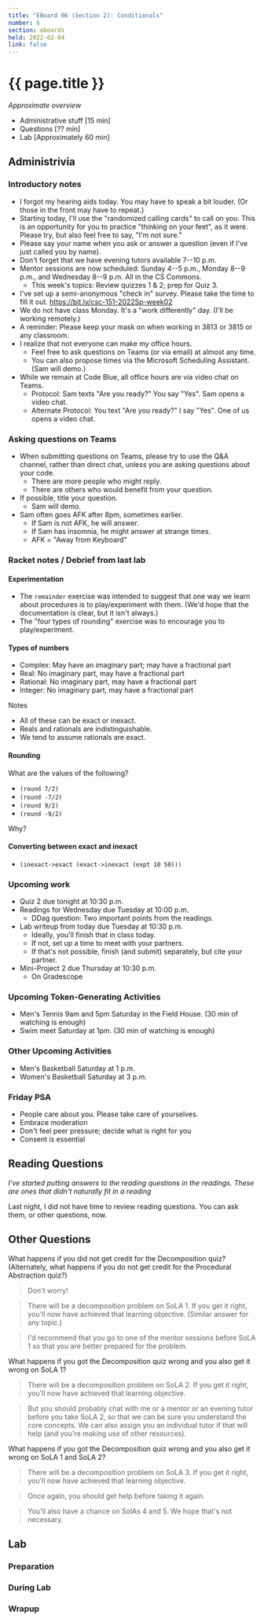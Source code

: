 ```yaml
---
title: "EBoard 06 (Section 2): Conditionals"
number: 6
section: eboards
held: 2022-02-04
link: false
---
```

# {{ page.title }}

_Approximate overview_

* Administrative stuff [15 min]
* Questions [?? min]
* Lab [Approximately 60 min]

Administrivia
-------------

### Introductory notes

* I forgot my hearing aids today.  You may have to speak a bit louder.
  (Or those in the front may have to repeat.)
* Starting today, I'll use the "randomized calling cards" to call on
  you.  This is an opportunity for you to practice "thinking on your
  feet", as it were.  Please try, but also feel free to say, "I'm
  not sure."
* Please say your name when you ask or answer a question (even if I've
  just called you by name).
* Don't forget that we have evening tutors available 7--10 p.m.
* Mentor sessions are now scheduled: Sunday 4--5 p.m., Monday 8--9 p.m.,
  and Wednesday 8--9 p.m.  All in the CS Commons.
    * This week's topics: Review quizzes 1 & 2; prep for Quiz 3.
* I've set up a semi-anonymous "check in" survey.  Please take
  the time to fill it out.  <https://bit.ly/csc-151-2022Sp-week02>
* We do not have class Monday.  It's a "work differently" day.
  (I'll be working remotely.)
* A reminder: Please keep your mask on when working in 3813 or 3815
  or any classroom.
* I realize that not everyone can make my office hours.
    * Feel free to ask questions on Teams (or via email) at almost any
      time.
    * You can also propose times via the Microsoft Scheduling Assistant.
      (Sam will demo.)
* While we remain at Code Blue, all office hours are via video chat
  on Teams.
    * Protocol: Sam texts "Are you ready?"  You say "Yes".  Sam opens
      a video chat.
    * Alternate Protocol: You text "Are you ready?"  I say "Yes".  One
      of us opens a video chat.

### Asking questions on Teams

* When submitting questions on Teams, please try to use the Q&A
  channel, rather than direct chat, unless you are asking questions
  about your code.
    * There are more people who might reply.
    * There are others who would benefit from your question.
* If possible, title your question.
    * Sam will demo.
* Sam often goes AFK after 8pm, sometimes earlier.
    * If Sam is not AFK, he will answer.
    * If Sam has insomnia, he might answer at strange times.
    * AFK = "Away from Keyboard"

### Racket notes / Debrief from last lab

#### Experimentation

* The `remainder` exercise was intended to suggest that one way
  we learn about procedures is to play/experiment with them.
  (We'd hope that the documentation is clear, but it isn't always.)
* The "four types of rounding" exercise was to encourage you to
  play/experiment.

#### Types of numbers

* Complex: May have an imaginary part; may have a fractional part
* Real: No imaginary part, may have a fractional part
* Rational: No imaginary part, may have a fractional part
* Integer: No imaginary part, may have a fractional part

Notes

* All of these can be exact or inexact.
* Reals and rationals are indistinguishable.
* We tend to assume rationals are exact.

#### Rounding

What are the values of the following?

* `(round 7/2)`
* `(round -7/2)`
* `(round 9/2)`
* `(round -9/2)`

Why?

#### Converting between exact and inexact

* `(inexact->exact (exact->inexact (expt 10 50)))`

### Upcoming work

* Quiz 2 due tonight at 10:30 p.m.
* Readings for Wednesday due Tuesday at 10:00 p.m.
    * DDag question: Two important points from the readings.
* Lab writeup from today due Tuesday at 10:30 p.m.
    * Ideally, you'll finish that in class today.
    * If not, set up a time to meet with your partners.
    * If that's not possible, finish (and submit) separately, but cite
      your partner.
* Mini-Project 2 due Thursday at 10:30 p.m.
    * On Gradescope

### Upcoming Token-Generating Activities

* Men's Tennis 9am and 5pm Saturday in the Field House.  (30 min of watching
  is enough)
* Swim meet Saturday at 1pm.  (30 min of watching is enough)

### Other Upcoming Activities

* Men's Basketball Saturday at 1 p.m.
* Women's Basketball Saturday at 3 p.m.

### Friday PSA

* People care about you.  Please take care of yourselves.
* Embrace moderation
* Don't feel peer pressure; decide what is right for you
* Consent is essential

Reading Questions
-----------------

_I've started putting answers to the reading questions in the readings.
These are ones that didn't naturally fit in a reading_

Last night, I did not have time to review reading questions.  You
can ask them, or other questions, now.

Other Questions
---------------

What happens if you did not get credit for the Decomposition quiz?
(Alternately, what happens if you do not get credit for the
Procedural Abstraction quiz?)

> Don't worry!

> There will be a decomposition problem on SoLA 1.  If you get it 
  right, you'll now have achieved that learning objective.  (Similar
  answer for any topic.)

> I'd recommend that you go to one of the mentor sessions before
  SoLA 1 so that you are better prepared for the problem.

What happens if you got the Decomposition quiz wrong and you also get it
wrong on SoLA 1?

> There will be a decomposition problem on SoLA 2.  If you get it 
  right, you'll now have achieved that learning objective.

> But you should probably chat with me or a mentor or an evening tutor
  before you take SoLA 2, so that we can be sure you understand the
  core concepts.  We can also assign you an individual tutor if that
  will help (and you're making use of other resources).

What happens if you got the Decomposition quiz wrong and you also get it
wrong on SoLA 1 and SoLA 2?

> There will be a decomposition problem on SoLA 3.  If you get it 
  right, you'll now have achieved that learning objective.

> Once again, you should get help before taking it again.

> You'll also have a chance on SolAs 4 and 5.  We hope that's not
  necessary.

Lab
---

### Preparation 

### During Lab

### Wrapup

